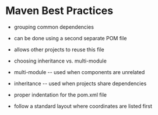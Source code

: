 # Maven Best Practices

- grouping common dependencies

- can be done using a second separate POM file

- allows other projects to reuse this file

- choosing inheritance vs. multi-module


- multi-module -- used when components are unrelated

- inheritance  -- used when projects share dependencies

- proper indentation for the pom.xml file

- follow a standard layout where coordinates are listed first

